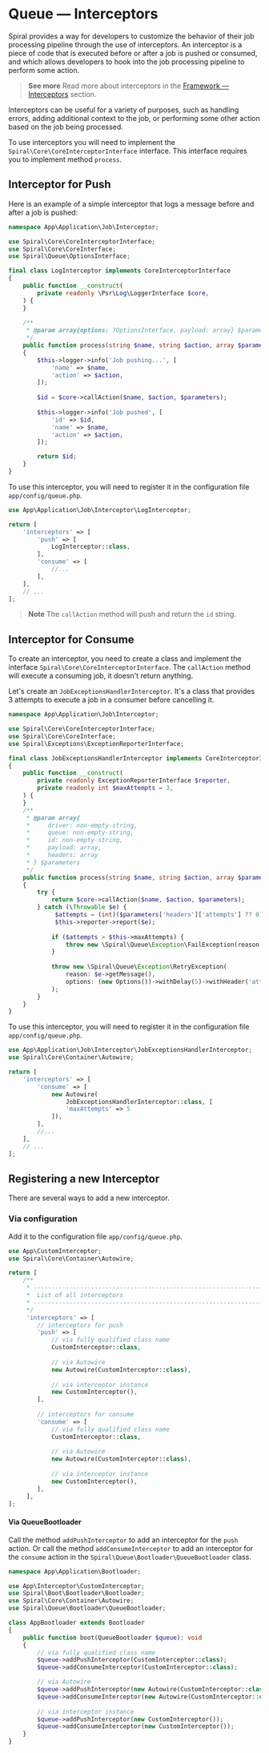 # Queue — Interceptors

Spiral provides a way for developers to customize the behavior of their job processing pipeline through the
use of interceptors. An interceptor is a piece of code that is executed before or after a job is pushed or consumed, and
which allows developers to hook into the job processing pipeline to perform some action.

> **See more**
> Read more about interceptors in the [Framework — Interceptors](../framework/interceptors.md) section.

Interceptors can be useful for a variety of purposes, such as handling errors, adding additional context to the job, or
performing some other action based on the job being processed.

To use interceptors you will need to implement the `Spiral\Core\CoreInterceptorInterface` interface. This interface
requires you to implement method `process`.

## Interceptor for Push

Here is an example of a simple interceptor that logs a message before and after a job is pushed:

```php
namespace App\Application\Job\Interceptor;

use Spiral\Core\CoreInterceptorInterface;
use Spiral\Core\CoreInterface;
use Spiral\Queue\OptionsInterface;

final class LogInterceptor implements CoreInterceptorInterface
{
    public function __construct(
        private readonly \Psr\Log\LoggerInterface $core,
    ) {
    }
    
    /**
     * @param array{options: ?OptionsInterface, payload: array} $parameters
     */
    public function process(string $name, string $action, array $parameters, CoreInterface $core): string
    {
        $this->logger->info('Job pushing...', [
            'name' => $name,
            'action' => $action,
        ]);
        
        $id = $core->callAction($name, $action, $parameters);
        
        $this->logger->info('Job pushed', [
            'id' => $id,
            'name' => $name,
            'action' => $action,
        ]);

        return $id;
    }
}
```

To use this interceptor, you will need to register it in the configuration file `app/config/queue.php`.

```php app/config/queue.php
use App\Application\Job\Interceptor\LogInterceptor;

return [    
    'interceptors' => [
        'push' => [
            LogInterceptor::class,
        ],
        'consume' => [
            //...
        ],
    ],
    // ...
];
```

> **Note**
> The `callAction` method will push and return the `id` string.

## Interceptor for Consume

To create an interceptor, you need to create a class and implement the interface `Spiral\Core\CoreInterceptorInterface`.
The `callAction` method will execute a consuming job, it doesn't return anything.

Let's create an `JobExceptionsHandlerInterceptor`. It's a class that provides 3 attempts to execute a job in a consumer 
before cancelling it.

```php
namespace App\Application\Job\Interceptor;

use Spiral\Core\CoreInterceptorInterface;
use Spiral\Core\CoreInterface;
use Spiral\Exceptions\ExceptionReporterInterface;

final class JobExceptionsHandlerInterceptor implements CoreInterceptorInterface
{
    public function __construct(
        private readonly ExceptionReporterInterface $reporter,
        private readonly int $maxAttempts = 3,
    ) {
    }
    /**
     * @param array{
     *     driver: non-empty-string, 
     *     queue: non-empty-string, 
     *     id: non-empty-string, 
     *     payload: array, 
     *     headers: array
     * } $parameters
     */
    public function process(string $name, string $action, array $parameters, CoreInterface $core): mixed
    {
        try {
            return $core->callAction($name, $action, $parameters);
        } catch (\Throwable $e) {
             $attempts = (int)($parameters['headers']['attempts'] ?? 0);
             $this->reporter->report($e);
             
            if ($attempts > $this->maxAttempts) {
                throw new \Spiral\Queue\Exception\FailException(reason: $e->getMessage());
            }
            
            throw new \Spiral\Queue\Exception\RetryException(
                reason: $e->getMessage(),
                options: (new Options())->withDelay(5)->withHeader('attempts', (string)($attempts - 1))
            );
        }
    }
}
```

To use this interceptor, you will need to register it in the configuration file `app/config/queue.php`.

```php app/config/queue.php
use App\Application\Job\Interceptor\JobExceptionsHandlerInterceptor;
use Spiral\Core\Container\Autowire;

return [    
    'interceptors' => [
        'consume' => [
            new Autowire(
                JobExceptionsHandlerInterceptor::class, [
                'maxAttempts' => 5
            ]),
        ],
        //...
    ],
    // ...
];
```

## Registering a new Interceptor

There are several ways to add a new interceptor.

### Via configuration

Add it to the configuration file `app/config/queue.php`.

```php app/config/queue.php
use App\CustomInterceptor;
use Spiral\Core\Container\Autowire;

return [    
    /**
     * -------------------------------------------------------------------------
     *  List of all interceptors
     * -------------------------------------------------------------------------
     */
     'interceptors' => [
        // interceptors for push
        'push' => [
            // via fully qualified class name
            CustomInterceptor::class,
        
            // via Autowire
            new Autowire(CustomInterceptor::class),     
            
            // via interceptor instance
            new CustomInterceptor(),
        ],
        
        // interceptors for consume
        'consume' => [
            // via fully qualified class name
            CustomInterceptor::class,
        
            // via Autowire
            new Autowire(CustomInterceptor::class),     
            
            // via interceptor instance
            new CustomInterceptor(),
        ],
     ],
];
```

#### Via QueueBootloader

Call the method `addPushInterceptor` to add an interceptor for the `push` action. Or call the
method `addConsumeInterceptor` to add an interceptor for the `consume` action in 
the `Spiral\Queue\Bootloader\QueueBootloader` class.

```php app/src/Application/Bootloader/AppBootloader.php
namespace App\Application\Bootloader;

use App\Interceptor\CustomInterceptor;
use Spiral\Boot\Bootloader\Bootloader;
use Spiral\Core\Container\Autowire;
use Spiral\Queue\Bootloader\QueueBootloader;

class AppBootloader extends Bootloader
{
    public function boot(QueueBootloader $queue): void
    {
        // via fully qualified class name
        $queue->addPushInterceptor(CustomInterceptor::class);
        $queue->addConsumeInterceptor(CustomInterceptor::class);

        // via Autowire
        $queue->addPushInterceptor(new Autowire(CustomInterceptor::class));
        $queue->addConsumeInterceptor(new Autowire(CustomInterceptor::class));
        
        // via interceptor instance
        $queue->addPushInterceptor(new CustomInterceptor());
        $queue->addConsumeInterceptor(new CustomInterceptor());
    }
}
```
